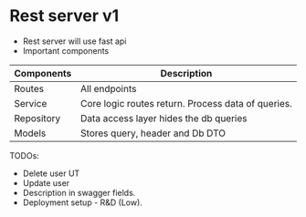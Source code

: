 # Rest server v1

- Rest server will use fast api
- Important components

| Components | Description |
|---|---|
| Routes | All endpoints |
| Service | Core logic routes return. Process data of queries.|
| Repository | Data access layer hides the db queries |
| Models | Stores query, header and Db DTO|

TODOs:
- Delete user UT
- Update user
- Description in swagger fields.
- Deployment setup - R&D (Low).
